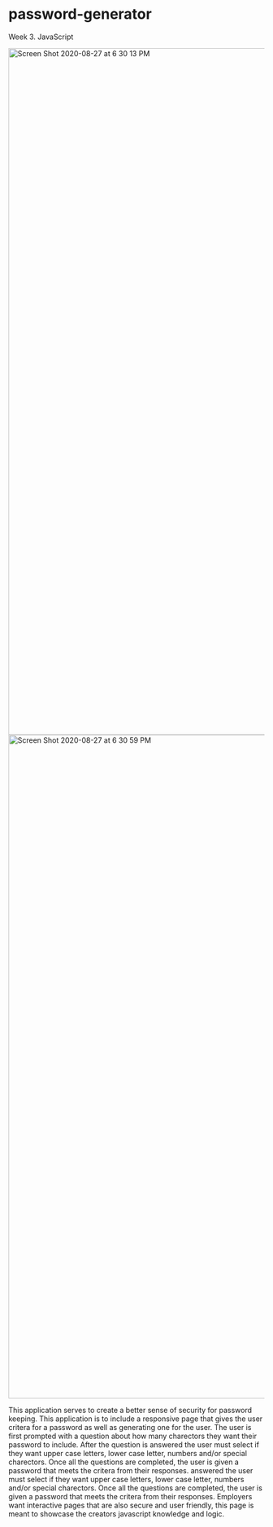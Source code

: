 # password-generator
Week 3. JavaScript 

<img width="1349" alt="Screen Shot 2020-08-27 at 6 30 13 PM" src="https://user-images.githubusercontent.com/62733242/91628666-d8be8a00-e976-11ea-9c58-4e5dfc93ef68.png">

<img width="1304" alt="Screen Shot 2020-08-27 at 6 30 59 PM" src="https://user-images.githubusercontent.com/62733242/91628664-d5c39980-e976-11ea-9bc0-263a997ec9df.png">


This application serves to create a better sense of security for password keeping.
This application is to include a responsive page that gives the user critera for
a password as well as generating one for the user. The user is first prompted with a question
about how many charectors they want their password to include. After the question is
answered the user must select if they want upper case letters, lower case letter, numbers and/or special charectors. Once all the questions are completed, the user is given a password that meets the critera from their responses.
answered the user must select if they want upper case letters, lower case letter, numbers and/or special charectors. Once all the questions are completed, the user is given a password that meets the critera from their responses.
Employers want interactive pages that are also secure and user friendly, this 
page is meant to showcase the creators javascript knowledge and logic. 
